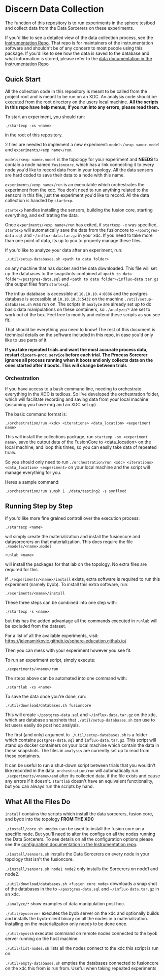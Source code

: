 # Discern Data Collection 

The function of this repository is to run experiments in the sphere testbed and collect data from 
the Data Sorcerers on these experiments. 

If you'd like to see a detailed view of the data collection process, see the 
[Instrumentation Repo](https://gitlab.com/mergetb/tech/instrumentation). That repo is for 
maintainers of the instrumentation software and shouldn't be of any concern to most people using 
this package. If you'd like to see how the data is saved to the database and what information is 
stored, please refer to the 
[data documentation in the Instrumentation Repo](https://gitlab.com/mergetb/tech/instrumentation/-/tree/main/docs/data/format?ref_type=heads)


## Quick Start

All the collection code in this repository is meant to be called from the project root and is meant to be run
on an XDC. An analysis code should be executed from the root directory on the users local machine. **All the 
scripts in this repo have help menus; If you run into any errors, please read them.**

To start an experiment, you should run:

```
./startexp -xs <name>
```

in the root of this repository. 

2 files are needed to implement a new experiment: `models/<exp name>.model` and 
`experiments/<exp name>/run`.


`models/<exp name>.model` is the topology for your experiment and **NEEDS** to contain a node 
named `fusioncore`, which has a link connecting it to every node you'd like to record data from in
your topology. All the data sensors are hard coded to save their data to a node with this name.

`experiments/<exp name>/run` is an executable which orchestrates the experiment from the xdc. You 
don't need to run anything related to the sensors in this file, just the experiment you'd like to 
record. All the data collection is handled by `startexp`.

`startexp` handles installing the sensors, building the fusion core, starting everything, and 
exfiltrating the data. 

Once `experiments/<exp name>/run` has exited, if `startexp -x` was specified, `startexp` will 
automatically save the data from the fusioncore to `~/postgres-data.sql` and `~/influx-data.tar.gz` 
in your xdc. If you need to take more than one point of data, its up to you to properly manage 
these files.

If you'd like to analyze your data after an experiment, run:

```
./util/setup-databases.sh <path to data folder>
```

on any machine that has docker and the data downloaded. This file will set up the databases to the 
snapshots contained at `<path to data folder>/postgres-data.sql` and 
`<path to data folder>/influx-data.tar.gz` (the output files from `startexp`).

The influx database is accessible at `10.10.10.4:8086` and the postgres database is accessible at 
`10.10.10.3:5432` on the machine `./util/setup-databases.sh` was run on. The scripts in `analyze` 
are already set up to do basic data manipulations on these containers, so `./analyze/*` are set 
to work out of the box. Feel free to modify and extend these scripts as you see fit.

That should be everything you need to know! The rest of this document is technical details on the
software included in this repo, in case you'd only like to use parts of it

**If you take repeated trials and want the most accurate process data, restart 
`discern-proc.service` before each trial. The Process Sorcerer ignores all process running when it 
boots and only collects data on the ones started after it boots. This will change between trials**


### Orchestration

If you have access to a bash command line, needing to orchestrate everything in the XDC is 
tedious. So I've developed the orchestration folder, which will facilitate recording and saving 
data from your local machine (assuming you have mrg and an XDC set up)

The basic command format is:

```
./orchestration/run <xdc> <iterations> <data_location> <experiment name>
```

This will install the collections package, run `startexp -sx <experiment name>`, save the output data 
of the FusionCore to <data_location> on the local machine, and loop this <iteration> times, so you
can easily take data of repeated trials.

So you should only need to run 
`./orchestration/run <xdc> <iterations> <data_location> <experiment>` on your local machine and 
the script will manage everything for you.

Heres a sample command:

```
./orchestration/run sunsh 1 ./data/testing2 -s synflood
```



## Running Step by Step

If you'd like more fine grained controll over the execution process:

```
./startexp <name>
```

will simply create the materialization and install the fusioncore and datasorcerers on that 
materialization. This does require the file `./models/<name>.model`

```
runlab <name>
```

will install the packages for that lab on the topology. No extra files are required for this.

If `./experiments/<name>/install` exists, extra software is required to run this experiment (namely byob). 
To install this extra software, run:

```
./exeriments/<name>/install
```

These three steps can be combined into one step with:

```
./startexp -s <name>
```

but this has the added advantage all the commands executed in `runlab` will be excluded from the dataset. 

For a list of all the available experiments, visit: https://jelenamirkovic.github.io/sphere-education.github.io/

Then you can mess with your experiment however you see fit.

To run an experiment script, simply execute:

```
./experiments/<name>/run
```

The steps above can be automated into one command with:

```
./startlab -xs <name>
```

To save the data once you're done, run:

```
./util/download/databases.sh fusioncore
```

This will create `~/postgres-data.sql` and `~/influx-data.tar.gz` on the xdc, which are database 
snapshots that `./util/setup-databases.sh` can use to let users easily do post hoc analysis.

The first (and only) argument to `./util/setup-databases.sh` is a folder which contains 
`postgres-data.sql` and `influx-data.tar.gz`. This script will stand up docker containers on your 
local machine which contain the data in these snapshots. The files in `analysis` are currently set 
up to read from these containers.

It can be useful to run a shut-down script between trials that you wouldn't like recorded in the 
data. `orchestration/run` will automatically run `./experiments/<name>/end` after its collected 
data, if the file exists and cause any errors if it doesn't. `startlab` doesn't have an equivalent
functionality, but you can always run the scripts by hand.


## What All the Files Do

`install` contains the scripts which install the data sorcerers, fusion core, and byob into the 
topology **FROM THE XDC**

`./install/core.sh <node>` can be used to install the fusion core on a specific node. But you'll 
need to alter the configs on all the nodes running the Data Sorcerers. To see details on all the 
configuration options please see the [configuration documentation in the Instrumentation repo](https://gitlab.com/mergetb/tech/instrumentation/-/tree/main/docs/conf?ref_type=heads).

`./install/sensors.sh` installs the Data Sorcerers on every node in your topology that isn't the 
fusioncore. 

`./install/sensors.sh node1 node2` only installs the Sorcerers on node1 and node2.

`./util/download/databases.sh <fusion core node>` downloads a snap shot of the databases in the 
<fusion core node> to `~/postgres-data.sql` and `~/influx-data.tar.gz` in an xdc.

`./analyze/*` show examples of data manipulation post hoc.

`./util/byoserver` executes the byob server on the xdc and optionally builds and installs the 
byob-client binary on all the nodes in a materialization. Installing on the materialization only 
needs to be done once.

`./util/byossh` executes command on remote nodes connected to the byob server running on the host 
machine

`./util/list-nodes.sh` lists all the nodes connect to the xdc this script is run on

`./util/empty-databases.sh` empties the databases connected to fusioncore on the xdc this from is
run from. Useful when taking repeated experiments


